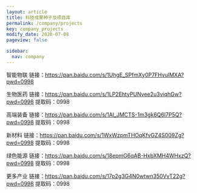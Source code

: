 ```yaml
---
layout: article
title: 科技成果种子及项目库
permalink: /company/projects
key: company_projects
modify_date: 2020-07-08
pageview: false

sidebar:
  nav: company
---
```



智能物联  链接：https://pan.baidu.com/s/1UhgE_SPfmXy0P7FHvuIMXA?pwd=0998

生物医药  链接：https://pan.baidu.com/s/1LP2EhtyPUNvee2u3viqhGw?pwd=0998
提取码：0998

高端装备  链接：https://pan.baidu.com/s/1Al_JMCTS-1m3gk6Q6l7P5Q?pwd=0998
提取码：0998

新材料    链接：https://pan.baidu.com/s/1WxWzpmTHOqKfvGZ4S009Zg?pwd=0998
提取码：0998

绿色能源  链接：https://pan.baidu.com/s/18epmG6qAB-HxbXMH4WHxzQ?pwd=0998
提取码：0998

更多产业  链接：https://pan.baidu.com/s/17p2g3G4N0wtwn350VvT22g?pwd=0998
提取码：0998
